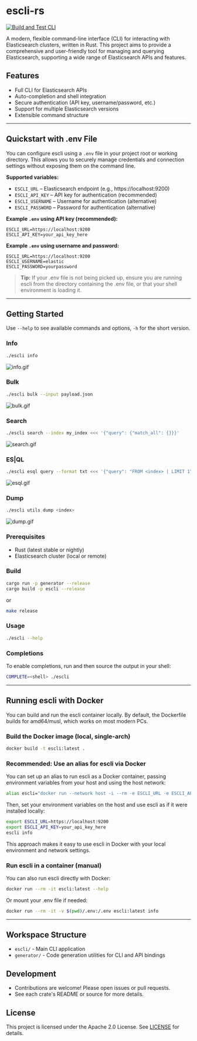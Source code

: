 # escli-rs

[![Build and Test CLI](https://github.com/Anaethelion/escli-rs/actions/workflows/cli-build.yml/badge.svg)](https://github.com/Anaethelion/escli-rs/actions/workflows/cli-build.yml)

A modern, flexible command-line interface (CLI) for interacting with Elasticsearch clusters, written in Rust. This project aims to provide a comprehensive and user-friendly tool for managing and querying Elasticsearch, supporting a wide range of Elasticsearch APIs and features.

## Features
- Full CLI for Elasticsearch APIs
- Auto-completion and shell integration
- Secure authentication (API key, username/password, etc.)
- Support for multiple Elasticsearch versions
- Extensible command structure

---

## Quickstart with .env File

You can configure escli using a `.env` file in your project root or working directory. This allows you to securely manage credentials and connection settings without exposing them on the command line.

**Supported variables:**
- `ESCLI_URL` – Elasticsearch endpoint (e.g., https://localhost:9200)
- `ESCLI_API_KEY` – API key for authentication (recommended)
- `ESCLI_USERNAME` – Username for authentication (alternative)
- `ESCLI_PASSWORD` – Password for authentication (alternative)

**Example `.env` using API key (recommended):**
```env
ESCLI_URL=https://localhost:9200
ESCLI_API_KEY=your_api_key_here
```

**Example `.env` using username and password:**
```env
ESCLI_URL=https://localhost:9200
ESCLI_USERNAME=elastic
ESCLI_PASSWORD=yourpassword
```

> **Tip:** If your .env file is not being picked up, ensure you are running escli from the directory containing the .env file, or that your shell environment is loading it.

---

## Getting Started

Use `--help` to see available commands and options, `-h` for the short version.

### Info
```sh
./escli info
```
![info.gif](tapes/info.gif)

### Bulk
```sh
./escli bulk --input payload.json
```
![bulk.gif](tapes/bulk.gif)

### Search
```sh
./escli search --index my_index <<< '{"query": {"match_all": {}}}'
``` 
![search.gif](tapes/search.gif)

### ES|QL
```sh
./escli esql query --format txt <<< '{"query": "FROM <index> | LIMIT 1"}'
```
![esql.gif](tapes/esql.gif)

### Dump
```sh
./escli utils dump <index>
```
![dump.gif](tapes/dump.gif)

### Prerequisites
- Rust (latest stable or nightly)
- Elasticsearch cluster (local or remote)

### Build
```sh
cargo run -p generator --release
cargo build -p escli --release
```

or

```sh
make release
```

### Usage
```sh
./escli --help
```

### Completions
To enable completions, run and then source the output in your shell:
```sh
COMPLETE=<shell> ./escli
```

---

## Running escli with Docker

You can build and run the escli container locally. By default, the Dockerfile builds for amd64/musl, which works on most modern PCs.

### Build the Docker image (local, single-arch)

```sh
docker build -t escli:latest .
```

### Recommended: Use an alias for escli via Docker

You can set up an alias to run escli as a Docker container, passing environment variables from your host and using the host network:

```sh
alias escli="docker run --network host -i --rm -e ESCLI_URL -e ESCLI_API_KEY ghcr.io/anaethelion/escli:latest"
```

Then, set your environment variables on the host and use escli as if it were installed locally:

```sh
export ESCLI_URL=https://localhost:9200
export ESCLI_API_KEY=your_api_key_here
escli info
```

This approach makes it easy to use escli in Docker with your local environment and network settings.

### Run escli in a container (manual)

You can also run escli directly with Docker:

```sh
docker run --rm -it escli:latest --help
```

Or mount your .env file if needed:

```sh
docker run --rm -it -v $(pwd)/.env:/.env escli:latest info
```

---

## Workspace Structure
- `escli/` - Main CLI application
- `generator/` - Code generation utilities for CLI and API bindings


## Development
- Contributions are welcome! Please open issues or pull requests.
- See each crate's README or source for more details.

## License
This project is licensed under the Apache 2.0 License. See [LICENSE](LICENSE) for details.
